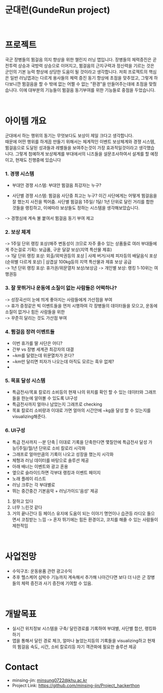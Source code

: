 # 군대런(GundeRun project)

<br>

# 프로젝트
국군 장병들의 뜀걸음 의지 향상을 위한 챌린지 러닝 앱입니다. 장병들의 체력증진은 곧 전투력 상승과 국방력 상승으로 이어지고, 뜀걸음의 근지구력과 정신력을 기르는 것은 군인의 기본 능력 향상에 상당한 도움이 될 것이라고 생각합니다. 저희 프로젝트의 핵심은 일반 러닝앱과는 다르게 용사들의 체력 증진 동기 향상에 초점을 맞추었고, 그렇게 하다보니깐 뜀걸음을 할 수 밖에 없는 어쩔 수 없는 "환경"을 만들어주는데에 초점을 맞췄습니다. 이에 대부분의 기능들이 뜀걸음 동기부여를 위한 기능들로 중점을 두었습니다.

<br>

# 아이템 개요
군대에서 하는 행위의 동기는 무엇보다도 보상이 제일 크다고 생각합니다. <br>
때문에 어떤 행위를 하게끔 만들기 위해서는 체계적인 이벤트 보상체계와 경쟁 시스템, 뜀걸음으로 도달된 성과들과 레벨들을 보여주는것이 가장 효과적일것이라고 생각했습니다. 그렇게 첨예하게 보상체계를 부대에서의 니즈들을 설문조사하여서 설계를 할 예정이고, 현재도 진행중에 있습니다<br>

### 1. 경쟁 시스템
- 부대안 경쟁 시스템: 부대안 뜀걸음 최강자는 누구?

- 사단별 경쟁 시스템: 뜀걸음 사단중 최고는 누구? 이긴 사단에게는 어떻게 뜀걸음을 잘 했는지 사진을 찍어줌.
 사단별 뜀걸음 1주일/ 1달/ 1년 단위로 달린 거리를 합한 것들을 랭킹하고, 이에따라 보상들도 정하는 시스템을 생각해보았습니다.

-> 경쟁심에 계속 불 붙여서 뜀걸음 동기 부여 제고

### 2. 보상 체계
-> 1주일 단위 랭킹 포상(매주 변동성이 크므로 자주 줄수 있는 상품들로 여러 부대들에게 주는걸로 기획): 보급품, 구운 달걀 보상(지역 특산물 제휴)<br>
-> 1달 단위 랭킹 포상: 외출/외박권등의 포상 | 사제 버거/사제 피자등의 배달음식 포상(순위별 다르게 포상) | 삼겹살 100kg등의 지역 특산물과 제휴 보상 공급<br>
-> 1년 단위 랭킹 포상: 휴가권/위문열차 보상/보상금
-> 개인별 보상: 랭킹 1-10위는 여행권등


### 3. 잘 못뛰거나 운동에 소질이 없는 사람들은 어떡하나?
-> 성장곡선이 눈에 띄게 좋아지는 사람들에게 가산점을 부여<br>
-> 휴가 증정같은 빅 이벤트들을 먼저 시행하여 각 장병들의 데이터들을 모으고, 운동에 소질이 없거나 힘든 사람들을 위한 <br>
-> 꾸준히 달리는 것도 가산점 부여

### 4. 뜀걸음 장려 이벤트들
- 이번 휴가를 딸 사단은 어디?
- 간부 vs 장병 세계관 최강자의 대결
- ~km를 달렸는데 위문열차가 온다?
- ~km만 달리면 피자가 나오는데 아직도 모르는 흑우 없제?
- 
### 5. 목표 달성 시스템
- 특급전사/목표 칼로리 소비등의 현재 나의 위치를 확인 할 수 있는 데이터와 그래프들을 한눈에 알아볼 수 있도록 UI구성 
- 특급전사까지 얼마나 남았는지 그래프로 checking
- 목표 칼로리 소비량과 이대로 가면 얼마의 시간안에 ~kg을 달성 할 수 있는지를 visualizing해준다.

### 6. UI구성
- 특급 전사까지 --분 단축 | 이대로 기록을 단축한다면 몇칠안에 특급전사 달성 가능!|주일/월/년 단위로 소비 칼로리 시각화
- 그래프로 얼마만큼의 기록이 나오고 성장을 했는지 시각화
- 체형과 러닝 데이터를 바탕으로 솔루션 제공
- 아래 배너는 이벤트와 광고 혼용
- 옆으로 슬라이드하면 각부대 랭킹과 이벤트 페이지
- 노래 플레이 리스트
- 러닝 크루는 각 부대별로
- 뛰는 중간중간 기본음악 + 러닝가이드'음성' 제공
1. 잘하고 있다
2. 너무 느린것 같다
3. 거의 끝나간다 등 페이스 유지에 도움이 되는 이야기
명언이나 습관등 라디오 들으면서 코칭받는 느낌
-> 혼자 뛰기에는 힘든 환경이고, 코치를 해줄 수 있는 사람들이 제한적임

<br>

# 사업전망
- 수익구조: 운동용품 관련 광고수익
- 추후 헬스케어 심박수 기능까지 계속해서 추가해 나아간다면 보다 더 나은 군 장병들의 체력 증진과 사기 증진에 기여할 수 있음.

<br>

# 개발목표
- 실시간 위치정보 시스템을 구축/ 달린경로를 기록하여 부대별, 사단별 합산, 랭킹화하기
- 앱을 통해서 달린 경로 체크, 얼마나 늘었는지등의 기록들을 visualizing하고 현재의 뜀걸음 속도, 시간, 소비 칼로리등 자기 객관화에 필요한 솔루션 제공

# Contact
- minsing-jin: minsung0722@khu.ac.kr
- Project Link: https://github.com/minsing-jin/Project_hackerthon
